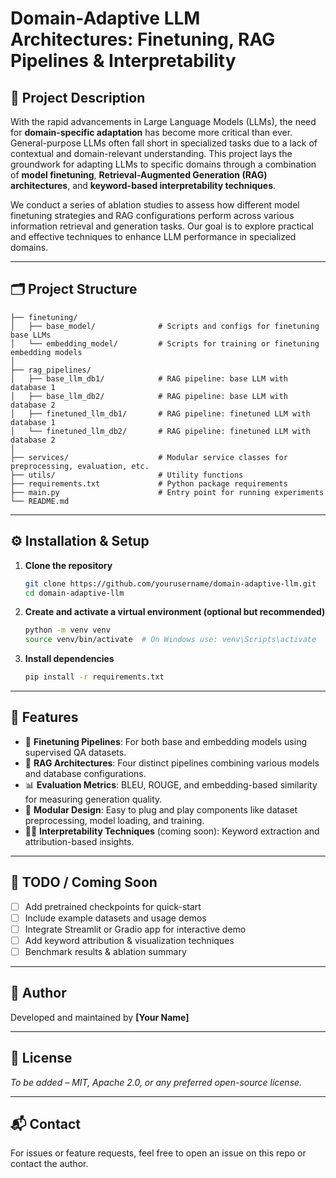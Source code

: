 # Domain-Adaptive LLM Architectures: Finetuning, RAG Pipelines & Interpretability

## 📌 Project Description

With the rapid advancements in Large Language Models (LLMs), the need for **domain-specific adaptation** has become more critical than ever. General-purpose LLMs often fall short in specialized tasks due to a lack of contextual and domain-relevant understanding. This project lays the groundwork for adapting LLMs to specific domains through a combination of **model finetuning**, **Retrieval-Augmented Generation (RAG) architectures**, and **keyword-based interpretability techniques**.

We conduct a series of ablation studies to assess how different model finetuning strategies and RAG configurations perform across various information retrieval and generation tasks. Our goal is to explore practical and effective techniques to enhance LLM performance in specialized domains.

---

## 🗂️ Project Structure

```
├── finetuning/
│   ├── base_model/              # Scripts and configs for finetuning base LLMs
│   └── embedding_model/         # Scripts for training or finetuning embedding models
│
├── rag_pipelines/
│   ├── base_llm_db1/            # RAG pipeline: base LLM with database 1
│   ├── base_llm_db2/            # RAG pipeline: base LLM with database 2
│   ├── finetuned_llm_db1/       # RAG pipeline: finetuned LLM with database 1
│   └── finetuned_llm_db2/       # RAG pipeline: finetuned LLM with database 2
│
├── services/                    # Modular service classes for preprocessing, evaluation, etc.
├── utils/                       # Utility functions
├── requirements.txt             # Python package requirements
├── main.py                      # Entry point for running experiments
└── README.md
```

---

## ⚙️ Installation & Setup

1. **Clone the repository**
   ```bash
   git clone https://github.com/yourusername/domain-adaptive-llm.git
   cd domain-adaptive-llm
   ```

2. **Create and activate a virtual environment (optional but recommended)**
   ```bash
   python -m venv venv
   source venv/bin/activate  # On Windows use: venv\Scripts\activate
   ```

3. **Install dependencies**
   ```bash
   pip install -r requirements.txt
   ```

---

## 🚀 Features

- 🔧 **Finetuning Pipelines**: For both base and embedding models using supervised QA datasets.
- 🧠 **RAG Architectures**: Four distinct pipelines combining various models and database configurations.
- 📊 **Evaluation Metrics**: BLEU, ROUGE, and embedding-based similarity for measuring generation quality.
- 🧩 **Modular Design**: Easy to plug and play components like dataset preprocessing, model loading, and training.
- 🕵️‍♂️ **Interpretability Techniques** (coming soon): Keyword extraction and attribution-based insights.

---

## 📌 TODO / Coming Soon

- [ ] Add pretrained checkpoints for quick-start
- [ ] Include example datasets and usage demos
- [ ] Integrate Streamlit or Gradio app for interactive demo
- [ ] Add keyword attribution & visualization techniques
- [ ] Benchmark results & ablation summary

---

## 👤 Author

Developed and maintained by **[Your Name]**

---

## 📄 License

*To be added – MIT, Apache 2.0, or any preferred open-source license.*

---

## 📬 Contact

For issues or feature requests, feel free to open an issue on this repo or contact the author.